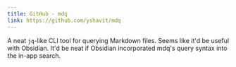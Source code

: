 ```yaml
---
title: GitHub - mdq
link: https://github.com/yshavit/mdq
---
```

A neat `jq`-like CLI tool for querying Markdown files. Seems like it'd be useful with Obsidian. It'd be neat if Obsidian incorporated mdq's query syntax into the in-app search.
